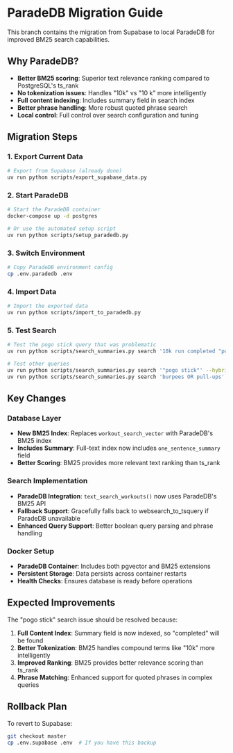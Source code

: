 # ParadeDB Migration Guide

This branch contains the migration from Supabase to local ParadeDB for improved BM25 search capabilities.

## Why ParadeDB?

- **Better BM25 scoring**: Superior text relevance ranking compared to PostgreSQL's ts_rank
- **No tokenization issues**: Handles "10k" vs "10 k" more intelligently  
- **Full content indexing**: Includes summary field in search index
- **Better phrase handling**: More robust quoted phrase search
- **Local control**: Full control over search configuration and tuning

## Migration Steps

### 1. Export Current Data
```bash
# Export from Supabase (already done)
uv run python scripts/export_supabase_data.py
```

### 2. Start ParadeDB
```bash
# Start the ParadeDB container
docker-compose up -d postgres

# Or use the automated setup script
uv run python scripts/setup_paradedb.py
```

### 3. Switch Environment
```bash
# Copy ParadeDB environment config
cp .env.paradedb .env
```

### 4. Import Data
```bash
# Import the exported data
uv run python scripts/import_to_paradedb.py
```

### 5. Test Search
```bash
# Test the pogo stick query that was problematic
uv run python scripts/search_summaries.py search '10k run completed "pogo stick"' --hybrid --limit 10

# Test other queries
uv run python scripts/search_summaries.py search '"pogo stick"' --hybrid
uv run python scripts/search_summaries.py search 'burpees OR pull-ups' --hybrid
```

## Key Changes

### Database Layer
- **New BM25 Index**: Replaces `workout_search_vector` with ParadeDB's BM25 index
- **Includes Summary**: Full-text index now includes `one_sentence_summary` field
- **Better Scoring**: BM25 provides more relevant text ranking than ts_rank

### Search Implementation
- **ParadeDB Integration**: `text_search_workouts()` now uses ParadeDB's BM25 API
- **Fallback Support**: Gracefully falls back to websearch_to_tsquery if ParadeDB unavailable
- **Enhanced Query Support**: Better boolean query parsing and phrase handling

### Docker Setup
- **ParadeDB Container**: Includes both pgvector and BM25 extensions
- **Persistent Storage**: Data persists across container restarts
- **Health Checks**: Ensures database is ready before operations

## Expected Improvements

The "pogo stick" search issue should be resolved because:

1. **Full Content Index**: Summary field is now indexed, so "completed" will be found
2. **Better Tokenization**: BM25 handles compound terms like "10k" more intelligently
3. **Improved Ranking**: BM25 provides better relevance scoring than ts_rank
4. **Phrase Matching**: Enhanced support for quoted phrases in complex queries

## Rollback Plan

To revert to Supabase:
```bash
git checkout master
cp .env.supabase .env  # If you have this backup
```